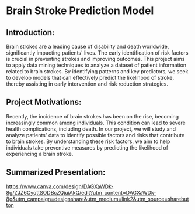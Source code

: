 # Brain Stroke Prediction Model

## Introduction:
Brain strokes are a leading cause of disability and death worldwide, significantly impacting patients' lives. The early identification of risk factors is crucial in preventing strokes and improving outcomes. This project aims to apply data mining techniques to analyze a dataset of patient information related to brain strokes. By identifying patterns and key predictors, we seek to develop models that can effectively predict the likelihood of stroke, thereby assisting in early intervention and risk reduction strategies.

## Project Motivations: 
Recently, the incidence of brain strokes has been on the rise, becoming increasingly common among individuals. This condition can lead to severe health complications, including death. In our project, we will study and analyze patients' data to identify possible factors and risks that contribute to brain strokes. By understanding these risk factors, we aim to help individuals take preventive measures by predicting the likelihood of experiencing a brain stroke.

## Summarized Presentation:
https://www.canva.com/design/DAGXaWDk-8g/ZJZ6CyqttSODBcZQjuiAkQ/edit?utm_content=DAGXaWDk-8g&utm_campaign=designshare&utm_medium=link2&utm_source=sharebutton
